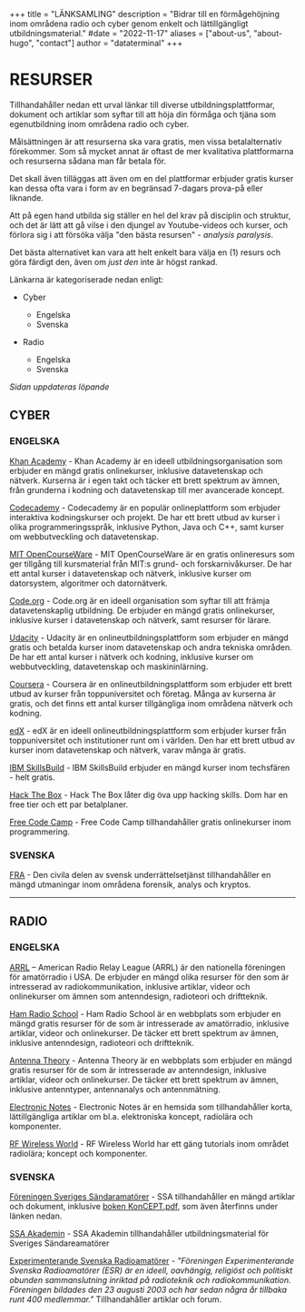 +++
title = "LÄNKSAMLING"
description = "Bidrar till en förmågehöjning inom områdena radio och cyber genom enkelt och lättillgängligt utbildningsmaterial."
#date = "2022-11-17"
aliases = ["about-us", "about-hugo", "contact"]
author = "dataterminal"
+++
# RESURSER

Tillhandahåller nedan ett urval länkar till diverse utbildningsplattformar, dokument och artiklar som syftar till att höja din förmåga och tjäna som egenutbildning inom områdena radio och cyber. 

Målsättningen är att resurserna ska vara gratis, men vissa betalalternativ förekommer. Som så mycket annat är oftast de mer kvalitativa plattformarna och resurserna sådana man får betala för.

Det skall även tilläggas att även om en del plattformar erbjuder gratis kurser kan dessa ofta vara i form av  en begränsad 7-dagars prova-på eller liknande. 

Att på egen hand utbilda sig ställer en hel del krav på disciplin och struktur, och det är lätt att gå vilse i den djungel av Youtube-videos och kurser, och förlora sig i att försöka välja "den bästa resursen" - *analysis paralysis*. 

Det bästa alternativet kan vara att helt enkelt bara välja en (1) resurs och göra färdigt den, även om *just den* inte är högst rankad.

Länkarna är kategoriserade nedan enligt:

* Cyber
    - Engelska
    - Svenska

* Radio 
    - Engelska
    - Svenska

*Sidan uppdateras löpande*  

## CYBER

### ENGELSKA  

[Khan Academy](https://www.khanacademy.org/) - Khan Academy är en ideell utbildningsorganisation som erbjuder en mängd gratis onlinekurser, inklusive datavetenskap och nätverk. Kurserna är i egen takt och täcker ett brett spektrum av ämnen, från grunderna i kodning och datavetenskap till mer avancerade koncept.

[Codecademy](https://www.codecademy.com/) - Codecademy är en populär onlineplattform som erbjuder interaktiva kodningskurser och projekt. De har ett brett utbud av kurser i olika programmeringsspråk, inklusive Python, Java och C++, samt kurser om webbutveckling och datavetenskap.

[MIT OpenCourseWare](https://ocw.mit.edu/) - MIT OpenCourseWare är en gratis onlineresurs som ger tillgång till kursmaterial från MIT:s grund- och forskarnivåkurser. De har ett antal kurser i datavetenskap och nätverk, inklusive kurser om datorsystem, algoritmer och datornätverk.

[Code.org](https://code.org/) - Code.org är en ideell organisation som syftar till att främja datavetenskaplig utbildning. De erbjuder en mängd gratis onlinekurser, inklusive kurser i datavetenskap och nätverk, samt resurser för lärare.

[Udacity](https://www.udacity.com/) - Udacity är en onlineutbildningsplattform som erbjuder en mängd gratis och betalda kurser inom datavetenskap och andra tekniska områden. De har ett antal kurser i nätverk och kodning, inklusive kurser om webbutveckling, datavetenskap och maskininlärning.

[Coursera](https://www.coursera.org/) - Coursera är en onlineutbildningsplattform som erbjuder ett brett utbud av kurser från toppuniversitet och företag. Många av kurserna är gratis, och det finns ett antal kurser tillgängliga inom områdena nätverk och kodning.

[edX](https://www.edx.org/) - edX är en ideell onlineutbildningsplattform som erbjuder kurser från toppuniversitet och institutioner runt om i världen. Den har ett brett utbud av kurser inom datavetenskap och nätverk, varav många är gratis.

[IBM SkillsBuild](https://skillsbuild.org/) - IBM SkillsBuild erbjuder en mängd kurser inom techsfären - helt gratis.

[Hack The Box](https://www.hackthebox.com/) - Hack The Box låter dig öva upp hacking skills. Dom har en free tier och ett par betalplaner.

[Free Code Camp](https://www.freecodecamp.org/) - Free Code Camp tillhandahåller gratis onlinekurser inom programmering.

### SVENSKA

[FRA](https://challenge.fra.se/) - Den civila delen av svensk underrättelsetjänst tillhandahåller en mängd utmaningar inom områdena forensik, analys och kryptos.

---



## RADIO 

### ENGELSKA

[ARRL](https://www.arrl.org/) – American Radio Relay League (ARRL) är den nationella föreningen för amatörradio i USA. De erbjuder en mängd olika resurser för den som är intresserad av radiokommunikation, inklusive artiklar, videor och onlinekurser om ämnen som antenndesign, radioteori och driftteknik.

[Ham Radio School](https://www.hamradioschool.com/) - Ham Radio School är en webbplats som erbjuder en mängd gratis resurser för de som är intresserade av amatörradio, inklusive artiklar, videor och onlinekurser. De täcker ett brett spektrum av ämnen, inklusive antenndesign, radioteori och driftteknik.

[Antenna Theory](https://www.antenna-theory.com/m/index.php) - Antenna Theory är en webbplats som erbjuder en mängd gratis resurser för de som är intresserade av antenndesign, inklusive artiklar, videor och onlinekurser. De täcker ett brett spektrum av ämnen, inklusive antenntyper, antennanalys och antennmätning.

[Electronic Notes](https://www.electronics-notes.com/) - Electronic Notes är en hemsida som tillhandahåller korta, lättillgängliga artiklar om bl.a. elektroniska koncept, radiolära och komponenter. 

[RF Wireless World](https://www.rfwireless-world.com/Tutorials/) - RF Wireless World har ett gäng tutorials inom området radiolära; koncept och komponenter.

### SVENSKA

[Föreningen Sveriges Sändaramatörer](https://www.ssa.se/) - SSA tillhandahåller en mängd artiklar och dokument, inklusive [boken KonCEPT.pdf](https://github.com/SverigesSandareamatorer/SSA-Akademin/releases/download/v2.5.0/koncept.2.5.0+37e2eb4.pdf), som även återfinns under länken nedan.

[SSA Akademin](https://akademin.ssa.se/) - SSA Akademin tillhandahåller utbildningsmaterial för Sveriges Sändareamatörer

[Experimenterande Svenska Radioamatörer](https://www.esr.se/) - *"Föreningen Experimenterande Svenska Radioamatörer (ESR) är en ideell, oavhängig, religiöst och politiskt obunden sammanslutning inriktad på radioteknik och radiokommunikation. Föreningen bildades den 23 augusti 2003 och har sedan några år tillbaka runt 400 medlemmar."* Tillhandahåller artiklar och forum.
